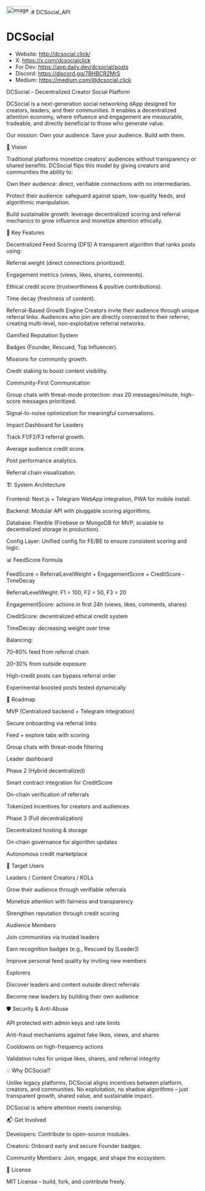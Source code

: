 <img width="65" height="21" alt="image" src="https://github.com/user-attachments/assets/eaf9fd87-908d-4889-b638-a69883d15ff3" /># DCSocial_API

# DCSocial

- Website:
http://dcsocial.click/
- X:
https://x.com/dcsocialclick
- For Dev:
https://app.daily.dev/dcsocial/posts
- Discord:
https://discord.gg/7BHBCR2MrS
- Medium:
https://medium.com/@dcsocial.click

DCSocial – Decentralized Creator Social Platform

DCSocial is a next-generation social networking dApp designed for creators, leaders, and their communities.
It enables a decentralized attention economy, where influence and engagement are measurable, tradeable, and directly beneficial to those who generate value.

Our mission: Own your audience. Save your audience. Build with them.

🚀 Vision

Traditional platforms monetize creators’ audiences without transparency or shared benefits.
DCSocial flips this model by giving creators and communities the ability to:

Own their audience: direct, verifiable connections with no intermediaries.

Protect their audience: safeguard against spam, low-quality feeds, and algorithmic manipulation.

Build sustainable growth: leverage decentralized scoring and referral mechanics to grow influence and monetize attention ethically.

🔑 Key Features

Decentralized Feed Scoring (DFS)
A transparent algorithm that ranks posts using:

Referral weight (direct connections prioritized).

Engagement metrics (views, likes, shares, comments).

Ethical credit score (trustworthiness & positive contributions).

Time decay (freshness of content).

Referral-Based Growth Engine
Creators invite their audience through unique referral links. Audiences who join are directly connected to their referrer, creating multi-level, non-exploitative referral networks.

Gamified Reputation System

Badges (Founder, Rescued, Top Influencer).

Missions for community growth.

Credit staking to boost content visibility.

Community-First Communication

Group chats with threat-mode protection: max 20 messages/minute, high-score messages prioritized.

Signal-to-noise optimization for meaningful conversations.

Impact Dashboard for Leaders

Track F1/F2/F3 referral growth.

Average audience credit score.

Post performance analytics.

Referral chain visualization.

🏗 System Architecture

Frontend: Next.js + Telegram WebApp integration, PWA for mobile install.

Backend: Modular API with pluggable scoring algorithms.

Database: Flexible (Firebase or MongoDB for MVP, scalable to decentralized storage in production).

Config Layer: Unified config for FE/BE to ensure consistent scoring and logic.

📊 FeedScore Formula

FeedScore = ReferralLevelWeight + EngagementScore + CreditScore - TimeDecay

ReferralLevelWeight: F1 = 100, F2 = 50, F3 = 20

EngagementScore: actions in first 24h (views, likes, comments, shares)

CreditScore: decentralized ethical credit system

TimeDecay: decreasing weight over time

Balancing:

70–80% feed from referral chain

20–30% from outside exposure

High-credit posts can bypass referral order

Experimental boosted posts tested dynamically

🧩 Roadmap

MVP (Centralized backend + Telegram integration)

Secure onboarding via referral links

Feed + explore tabs with scoring

Group chats with threat-mode filtering

Leader dashboard

Phase 2 (Hybrid decentralized)

Smart contract integration for CreditScore

On-chain verification of referrals

Tokenized incentives for creators and audiences

Phase 3 (Full decentralization)

Decentralized hosting & storage

On-chain governance for algorithm updates

Autonomous credit marketplace

👥 Target Users

Leaders / Content Creators / KOLs

Grow their audience through verifiable referrals

Monetize attention with fairness and transparency

Strengthen reputation through credit scoring

Audience Members

Join communities via trusted leaders

Earn recognition badges (e.g., Rescued by [Leader])

Improve personal feed quality by inviting new members

Explorers

Discover leaders and content outside direct referrals

Become new leaders by building their own audience

🛡 Security & Anti-Abuse

API protected with admin keys and rate limits

Anti-fraud mechanisms against fake likes, views, and shares

Cooldowns on high-frequency actions

Validation rules for unique likes, shares, and referral integrity

💡 Why DCSocial?

Unlike legacy platforms, DCSocial aligns incentives between platform, creators, and communities.
No exploitation, no shadow algorithms – just transparent growth, shared value, and sustainable impact.

DCSocial is where attention meets ownership.

📬 Get Involved

Developers: Contribute to open-source modules.

Creators: Onboard early and secure Founder badges.

Community Members: Join, engage, and shape the ecosystem.

📄 License

MIT License – build, fork, and contribute freely.

